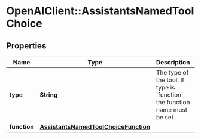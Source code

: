 # OpenAIClient::AssistantsNamedToolChoice

## Properties
Name | Type | Description | Notes
------------ | ------------- | ------------- | -------------
**type** | **String** | The type of the tool. If type is &#x60;function&#x60;, the function name must be set | 
**function** | [**AssistantsNamedToolChoiceFunction**](AssistantsNamedToolChoiceFunction.md) |  | [optional] 

